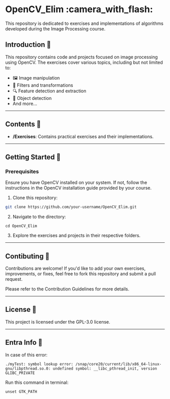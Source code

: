 # OpenCV_Elim :camera_with_flash:  

This repository is dedicated to exercises and implementations of algorithms developed during the Image Processing course.  

## Introduction :book:  

This repository contains code and projects focused on image processing using OpenCV. The exercises cover various topics, including but not limited to:  

- 🖼️ Image manipulation  
- 🎨 Filters and transformations  
- 🔍 Feature detection and extraction  
- 🚗 Object detection  
- And more...  

---

## Contents :open_file_folder:  

- **/Exercises**: Contains practical exercises and their implementations.  

---

## Getting Started :rocket:  

### Prerequisites  

Ensure you have OpenCV installed on your system. If not, follow the instructions in the OpenCV installation guide provided by your course.  

 1. Clone this repository:  
 ```bash  
 git clone https://github.com/your-username/OpenCV_Elim.git  
 ```
 2. Navigate to the directory:
```
cd OpenCV_Elim
```
 3. Explore the exercises and projects in their respective folders.

---

## Contibuting 🤝
Contributions are welcome! If you'd like to add your own exercises, improvements, or fixes, feel free to fork this repository and submit a pull request.

Please refer to the Contribution Guidelines for more details.

---

## License :page_with_curl:
This project is licensed under the GPL-3.0 license.

---

## Entra Info :memo:

In case of this error:
```
./myTest: symbol lookup error: /snap/core20/current/lib/x86_64-linux-gnu/libpthread.so.0: undefined symbol: __libc_pthread_init, version GLIBC_PRIVATE
```
Run this command in terminal:
```
unset GTK_PATH
```
